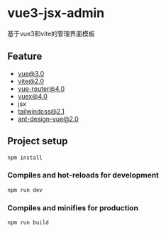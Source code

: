 # vue3-jsx-admin

基于vue3和vite的管理界面模板

## Feature

- vue@3.0
- vite@2.0
- vue-router@4.0
- vuex@4.0
- jsx
- tailwindcss@2.1
- ant-design-vue@2.0

## Project setup

```
npm install
```

### Compiles and hot-reloads for development

```
npm run dev
```

### Compiles and minifies for production

```
npm run build
```